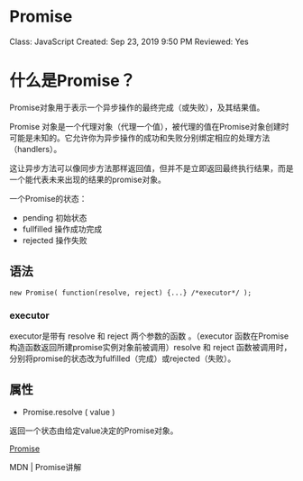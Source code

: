 # Promise

Class: JavaScript
Created: Sep 23, 2019 9:50 PM
Reviewed: Yes

# 什么是Promise？

Promise对象用于表示一个异步操作的最终完成（或失败），及其结果值。

Promise 对象是一个代理对象（代理一个值），被代理的值在Promise对象创建时可能是未知的。它允许你为异步操作的成功和失败分别绑定相应的处理方法（handlers）。 

这让异步方法可以像同步方法那样返回值，但并不是立即返回最终执行结果，而是一个能代表未来出现的结果的promise对象。

一个Promise的状态：

- pending 初始状态
- fullfilled 操作成功完成
- rejected 操作失败

## 语法

    new Promise( function(resolve, reject) {...} /*executor*/ );

### executor

executor是带有 resolve 和 reject 两个参数的函数 。（executor 函数在Promise构造函数返回所建promise实例对象前被调用）resolve 和 reject 函数被调用时，分别将promise的状态改为fulfilled（完成）或rejected（失败）。

## 属性

- Promise.resolve ( value )

返回一个状态由给定value决定的Promise对象。

[Promise](https://developer.mozilla.org/zh-CN/docs/Web/JavaScript/Reference/Global_Objects/Promise)

MDN | Promise讲解